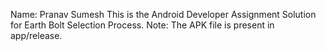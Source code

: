 Name: Pranav Sumesh
This is the Android Developer Assignment Solution for Earth Bolt Selection Process.
Note: The APK file is present in app/release.
